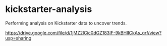 # kickstarter-analysis
Performing analysis on Kickstarter data to uncover trends.

https://drive.google.com/file/d/1jMZ2lCic0dGZ183IF-9kBHIICkAs_qrf/view?usp=sharing
